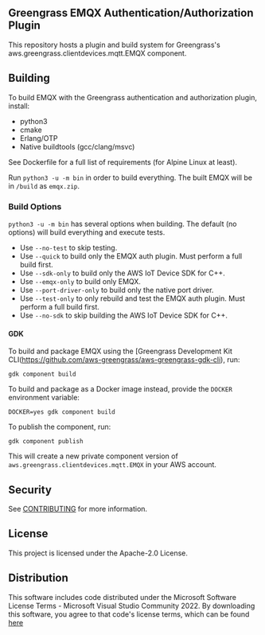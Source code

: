 ## Greengrass EMQX Authentication/Authorization Plugin

This repository hosts a plugin and build system for Greengrass's aws.greengrass.clientdevices.mqtt.EMQX component.

## Building

To build EMQX with the Greengrass authentication and authorization plugin, install:

- python3
- cmake
- Erlang/OTP
- Native buildtools (gcc/clang/msvc)

See Dockerfile for a full list of requirements (for Alpine Linux at least).

Run `python3 -u -m bin` in order to build everything. The built EMQX will be in `/build` as `emqx.zip`.

### Build Options

`python3 -u -m bin` has several options when building. The default (no options) will build everything and execute tests.

- Use `--no-test` to skip testing.
- Use `--quick` to build only the EMQX auth plugin. Must perform a full build first.
- Use `--sdk-only` to build only the AWS IoT Device SDK for C++.
- Use `--emqx-only` to build only EMQX.
- Use `--port-driver-only` to build only the native port driver.
- Use `--test-only` to only rebuild and test the EMQX auth plugin. Must perform a full build first.
- Use `--no-sdk` to skip building the AWS IoT Device SDK for C++.

#### GDK

To build and package EMQX using the [Greengrass Development Kit CLI(https://github.com/aws-greengrass/aws-greengrass-gdk-cli), 
run:
```
gdk component build
```

To build and package as a Docker image instead, provide the `DOCKER` environment variable:
```
DOCKER=yes gdk component build
```

To publish the component, run:
```
gdk component publish
```
This will create a new private component version of `aws.greengrass.clientdevices.mqtt.EMQX` in your AWS account.


## Security

See [CONTRIBUTING](CONTRIBUTING.md#security-issue-notifications) for more information.

## License

This project is licensed under the Apache-2.0 License.

## Distribution

This software includes code distributed under the Microsoft Software License Terms - Microsoft Visual Studio
Community 2022. By downloading this software, you agree to that code's license terms, which can be found
[here](https://visualstudio.microsoft.com/license-terms/vs2022-ga-community)

